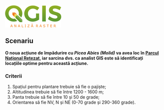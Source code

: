 ![analiza raster](https://github.com/iungurianu/qgis-pe-intelesul-tuturor/blob/master/06_QGIS_Analiza_raster/Resurse/Img/qgis_analiza_raster_50px.png)

## Scenariu
**O noua acțiune de împădurire cu *Picea Abies (Molid)* va avea loc în [Parcul Național Retezat](www.retezat.ro), iar sarcina dvs. ca analist GIS este să identificați locațiile optime pentru această acțiune.**

### Criterii
1. Spațiul pentru plantare trebuie să fie o pajiște;
2. Altitudinea trebuie să fie între 1200 - 1600 m;
3. Panta trebuie să fie între 10 și 50 de grade;
4. Orientarea să fie NV, N și NE (0-70 grade și 290-360 grade).
